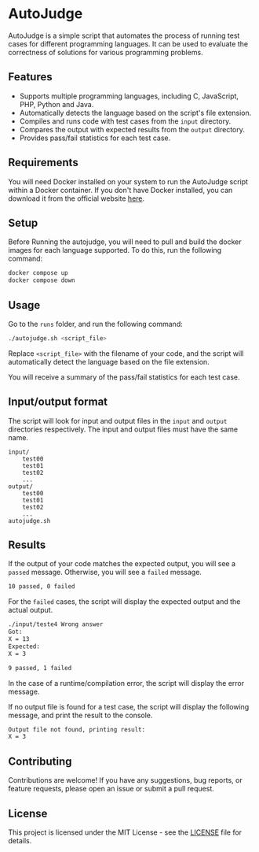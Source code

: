# AutoJudge

AutoJudge is a simple script that automates the process of running test cases for different programming languages. It can be used to evaluate the correctness of solutions for various programming problems.

## Features

- Supports multiple programming languages, including C, JavaScript, PHP, Python and Java.
- Automatically detects the language based on the script's file extension.
- Compiles and runs code with test cases from the `input` directory.
- Compares the output with expected results from the `output` directory.
- Provides pass/fail statistics for each test case.

## Requirements

You will need Docker installed on your system to run the AutoJudge script within a Docker container. If you don't have Docker installed, you can download it from the official website [here](https://www.docker.com/get-started).

## Setup

Before Running the autojudge, you will need to pull and build the docker images for each language supported. To do this, run the following command:

```bash
docker compose up
docker compose down
```

## Usage

Go to the `runs` folder, and run the following command:

```bash
./autojudge.sh <script_file>
```
Replace `<script_file>` with the filename of your code, and the script will automatically detect the language based on the file extension.

You will receive a summary of the pass/fail statistics for each test case.

## Input/output format

The script will look for input and output files in the `input` and `output` directories respectively. The input and output files must have the same name.

```
input/
    test00
    test01
    test02
    ...
output/
    test00
    test01
    test02
    ...
autojudge.sh
```

## Results

If the output of your code matches the expected output, you will see a `passed` message. Otherwise, you will see a `failed` message.

```bash
10 passed, 0 failed
```

For the `failed` cases, the script will display the expected output and the actual output.

```bash
./input/teste4 Wrong answer
Got:
X = 13
Expected:
X = 3

9 passed, 1 failed
```

In the case of a runtime/compilation error, the script will display the error message.

If no output file is found for a test case, the script will display the following message, and print the result to the console.

```bash
Output file not found, printing result:
X = 3
```


## Contributing

Contributions are welcome! If you have any suggestions, bug reports, or feature requests, please open an issue or submit a pull request.

## License

This project is licensed under the MIT License - see the [LICENSE](/LICENSE) file for details.